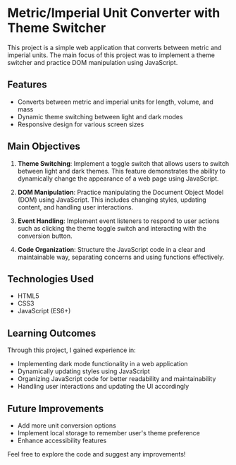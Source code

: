 # Metric/Imperial Unit Converter with Theme Switcher

This project is a simple web application that converts between metric and imperial units. The main focus of this project was to implement a theme switcher and practice DOM manipulation using JavaScript.

## Features

- Converts between metric and imperial units for length, volume, and mass
- Dynamic theme switching between light and dark modes
- Responsive design for various screen sizes

## Main Objectives

1. **Theme Switching**: Implement a toggle switch that allows users to switch between light and dark themes. This feature demonstrates the ability to dynamically change the appearance of a web page using JavaScript.

2. **DOM Manipulation**: Practice manipulating the Document Object Model (DOM) using JavaScript. This includes changing styles, updating content, and handling user interactions.

3. **Event Handling**: Implement event listeners to respond to user actions such as clicking the theme toggle switch and interacting with the conversion button.

4. **Code Organization**: Structure the JavaScript code in a clear and maintainable way, separating concerns and using functions effectively.

## Technologies Used

- HTML5
- CSS3
- JavaScript (ES6+)

## Learning Outcomes

Through this project, I gained experience in:

- Implementing dark mode functionality in a web application
- Dynamically updating styles using JavaScript
- Organizing JavaScript code for better readability and maintainability
- Handling user interactions and updating the UI accordingly

## Future Improvements

- Add more unit conversion options
- Implement local storage to remember user's theme preference
- Enhance accessibility features

Feel free to explore the code and suggest any improvements!
